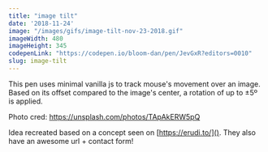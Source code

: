```yaml
---
title: "image tilt"
date: '2018-11-24'
image: "/images/gifs/image-tilt-nov-23-2018.gif"
imageWidth: 480
imageHeight: 345
codepenLink: "https://codepen.io/bloom-dan/pen/JevGxR?editors=0010"
slug: image-tilt
---
```


This pen uses minimal vanilla js to track mouse's movement over an image. Based on its offset compared to the image's center, a rotation of up to ±5º is applied.

Photo cred: https://unsplash.com/photos/TApAkERW5pQ

Idea recreated based on a concept seen on [https://erudi.to/](). They also have an awesome url + contact form!
